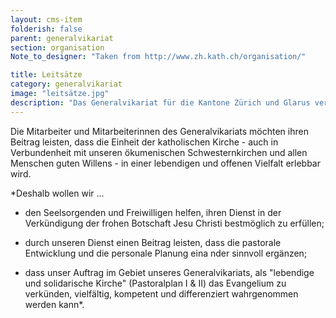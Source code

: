 ```yaml
---
layout: cms-item
folderish: false
parent: generalvikariat
section: organisation
Note_to_designer: "Taken from http://www.zh.kath.ch/organisation/"

title: Leitsätze
category: generalvikariat
image: "leitsätze.jpg"
description: "Das Generalvikariat für die Kantone Zürich und Glarus versteht sich als eine Leitungs- und Anlauf-stelle für alle, die in der Pastoral, also in der Planung und Organisation kirchlichen Lebens, und in der unmittelbaren Seelsorge mit wirken."
---
```



Die Mitarbeiter und Mitarbeiterinnen des Generalvikariats möchten ihren Beitrag leisten, dass die Einheit der katholischen Kirche - auch in Verbundenheit mit unseren ökumenischen Schwesternkirchen und allen Menschen guten Willens - in einer lebendigen und offenen Vielfalt erlebbar wird.

*Deshalb wollen wir ...


* den Seelsorgenden und Freiwilligen helfen, ihren Dienst in der Verkündigung der frohen Botschaft Jesu Christi bestmöglich zu erfüllen;

* durch unseren Dienst einen Beitrag leisten, dass die pastorale Entwicklung und die personale Planung eina nder sinnvoll ergänzen;

* dass unser Auftrag im Gebiet unseres Generalvikariats, als "lebendige und solidarische Kirche" (Pastoralplan I & II) das Evangelium zu verkünden, vielfältig, kompetent und differenziert wahrgenommen werden kann*.